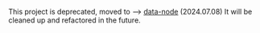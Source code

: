 This project is deprecated, moved to --> [data-node](https://github.com/CsabaAndi/data-node) (2024.07.08)
It will be cleaned up and refactored in the future.
